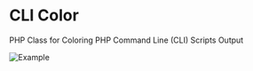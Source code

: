 # CLI Color

PHP Class for Coloring PHP Command Line (CLI) Scripts Output


![Example](https://i.ibb.co/273hyj1/Capture.png)
